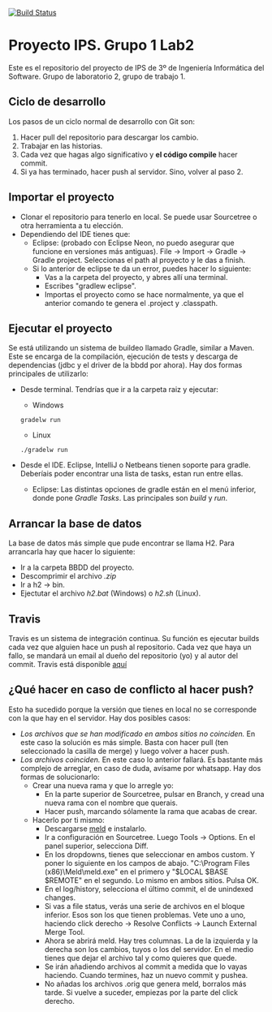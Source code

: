 [![Build Status](https://travis-ci.org/nokutu/proyectoips.svg?branch=master)](https://travis-ci.org/nokutu/proyectoips)
# Proyecto IPS. Grupo 1 Lab2
Este es el repositorio del proyecto de IPS de 3º de Ingeniería Informática del Software. Grupo de laboratorio 2, grupo de trabajo 1.

## Ciclo de desarrollo
Los pasos de un ciclo normal de desarrollo con Git son:

1. Hacer pull del repositorio para descargar los cambio.
2. Trabajar en las historias.
3. Cada vez que hagas algo significativo y **el código compile** hacer commit.
4. Si ya has terminado, hacer push al servidor. Sino, volver al paso 2.

## Importar el proyecto
* Clonar el repositorio para tenerlo en local. Se puede usar Sourcetree o otra herramienta a tu elección.
* Dependiendo del IDE tienes que:
    * Eclipse: (probado con Eclipse Neon, no puedo asegurar que funcione en versiones más antiguas). File -> Import -> Gradle -> Gradle project. Seleccionas el path al proyecto y le das a finish.
    * Si lo anterior de eclipse te da un error, puedes hacer lo siguiente:
         * Vas a la carpeta del proyecto, y abres allí una terminal.
         * Escribes "gradlew eclipse".
         * Importas el proyecto como se hace normalmente, ya que el anterior comando te genera el .project y .classpath.

## Ejecutar el proyecto
Se está utilizando un sistema de buildeo llamado Gradle, similar a Maven. Este se encarga de la compilación, ejecución de tests y descarga de dependencias (jdbc y el driver de la bbdd por ahora). Hay dos formas principales de utilizarlo:

* Desde terminal. Tendrías que ir a la carpeta raiz y ejecutar:
    * Windows 
  
    ```
    gradelw run
    ```

    * Linux 

    ```
    ./gradelw run
    ```
* Desde el IDE. Eclipse, IntelliJ o Netbeans tienen soporte para gradle. Deberíais poder encontrar una lista de tasks, estan run entre ellas.
    * Eclipse: Las distintas opciones de gradle están en el menú inferior, donde pone *Gradle Tasks*. Las principales son *build* y *run*.

## Arrancar la base de datos
La base de datos más simple que pude encontrar se llama H2. Para arrancarla hay que hacer lo siguiente:

* Ir a la carpeta BBDD del proyecto.
* Descomprimir el archivo *.zip*
* Ir a h2 -> bin.
* Ejectutar el archivo *h2.bat* (Windows) o *h2.sh* (Linux).

## Travis
Travis es un sistema de integración continua. Su función es ejecutar builds cada vez que alguien hace un push al repositorio. Cada vez que haya un fallo, se mandará un email al dueño del repositorio (yo) y al autor del commit.
Travis está disponible [aquí](https://travis-ci.org/nokutu/proyectoips)

## ¿Qué hacer en caso de conflicto al hacer push?
Esto ha sucedido porque la versión que tienes en local no se corresponde con la que hay en el servidor. Hay dos posibles casos:

* *Los archivos que se han modificado en ambos sitios no coinciden.* En este caso la solución es más simple. Basta con hacer pull (ten seleccionado la casilla de merge) y luego volver a hacer push.
* *Los archivos coinciden.* En este caso lo anterior fallará. Es bastante más complejo de arreglar, en caso de duda, avísame por whatsapp. Hay dos formas de solucionarlo:
  * Crear una nueva rama y que lo arregle yo:
    * En la parte superior de Sourcetree, pulsar en Branch, y cread una nueva rama con el nombre que querais.
    * Hacer push, marcando sólamente la rama que acabas de crear.
  * Hacerlo por ti mismo:
    * Descargarse [meld](http://meldmerge.org/) e instalarlo.
    * Ir a configuración en Sourcetree. Luego Tools -> Options. En el panel superior, selecciona Diff.
    * En los dropdowns, tienes que seleccionar en ambos custom. Y poner lo siguiente en los campos de abajo. "C:\Program Files (x86)\Meld\meld.exe" en el primero y "$LOCAL $BASE $REMOTE" en el segundo. Lo mismo en ambos sitios. Pulsa OK.
    * En el log/history, selecciona el último commit, el de unindexed changes.
    * Si vas a file status, verás una serie de archivos en el bloque inferior. Esos son los que tienen problemas. Vete uno a uno, haciendo click derecho -> Resolve Conflicts -> Launch External Merge Tool.
    * Ahora se abrirá meld. Hay tres columnas. La de la izquierda y la derecha son los cambios, tuyos o los del servidor. En el medio tienes que dejar el archivo tal y como quieres que quede.
    * Se irán añadiendo archivos al commit a medida que lo vayas haciendo. Cuando termines, haz un nuevo commit y pushea.
    * No añadas los archivos .orig que genera meld, borralos más tarde. Si vuelve a suceder, empiezas por la parte del click derecho.
